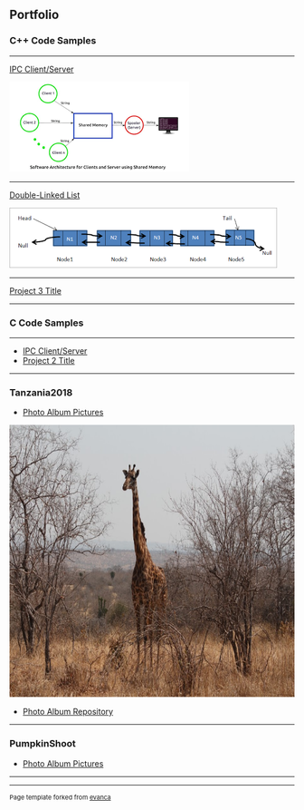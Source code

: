 ## Portfolio

### C++ Code Samples 
---

[IPC Client/Server](/sample_page)

<img src="images/ClientServerSharedMem.png?raw=true"/>

---

[Double-Linked List](/pdf/sample_presentation.pdf)

<img src="images/DoubleLinkedListPic.png?raw=true"/>

---

[Project 3 Title](http://example.com/)

---

### C Code Samples
---

- [IPC Client/Server](http://example.com/)
- [Project 2 Title](http://example.com/)

---

### Tanzania2018

- [Photo Album Pictures](https://scarbelle.github.io/Tanzania2018/)
<img src="images/IMG_6839.CR2.jpg" style="width:100%;height:480px;align:center;"/>

- [Photo Album Repository](https://github.com/scarbelle/Tanzania2018)

---

### PumpkinShoot

- [Photo Album Pictures](https://scarbelle.github.io/PumpkinShoot/)

---

---
<p style="font-size:11px">Page template forked from <a href="https://github.com/evanca/quick-portfolio">evanca</a></p>
<!-- Remove above link if you don't want to attibute -->
